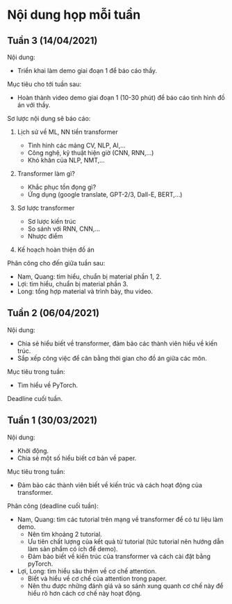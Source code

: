 # Nội dung họp mỗi tuần
## Tuần 3 (14/04/2021)
Nội dung:
- Triển khai làm demo giai đoạn 1 để báo cáo thầy.

Mục tiêu cho tới tuần sau:
- Hoàn thành video demo giai đoạn 1 (10-30 phút) để báo cáo tình hình đồ án với thầy.

Sơ lược nội dung sẽ báo cáo:
1. Lịch sử về ML, NN tiền transformer
    - Tình hình các mảng CV, NLP, AI,...
    - Công nghệ, kỹ thuật hiện giờ (CNN, RNN,...)
    - Khó khăn của NLP, NMT,...

2. Transformer làm gì?
    - Khắc phục tồn đọng gì?
    - Ứng dụng (google translate, GPT-2/3, Dall-E, BERT,...)

3. Sơ lược transformer
    - Sơ lược kiến trúc
    - So sánh với RNN, CNN,...
    - Nhược điểm

4. Kế hoạch hoàn thiện đồ án

Phân công cho đến giữa tuần sau:
- Nam, Quang: tìm hiểu, chuẩn bị material phần 1, 2.
- Lợi: tìm hiểu, chuẩn bị material phần 3.
- Long: tổng hợp material và trình bày, thu video.

## Tuần 2 (06/04/2021)
Nội dung:
- Chia sẻ hiểu biết về transformer, đảm bảo các thành viên hiểu về kiến trúc.
- Sắp xếp công việc để cân bằng thời gian cho đồ án giữa các môn.

Mục tiêu trong tuần:
- Tìm hiểu về PyTorch.

Deadline cuối tuần.

## Tuần 1 (30/03/2021)
Nội dung:
- Khởi động.
- Chia sẻ một số hiểu biết cơ bản về paper.

Mục tiêu trong tuần:
- Đảm bảo các thành viên biết về kiến trúc và cách hoạt động của transformer.

Phân công (deadline cuối tuần):
- Nam, Quang: tìm các tutorial trên mạng về transformer để có tư liệu làm demo.
    - Nên tìm khoảng 2 tutorial.
    - Ưu tiên chất lượng của kết quả từ tutorial (tức tutorial nên hướng dẫn làm sản phẩm có ích để demo).
    - Đảm bảo biết về kiến trúc của transformer và cách cài đặt bằng pyTorch.
- Lợi, Long: tìm hiểu sâu thêm về cơ chế attention.
    - Biết và hiểu về cơ chế của attention trong paper.
    - Nên thu được những đánh giá và so sánh xung quanh cơ chế này để hiểu rõ hơn cách cơ chế này hoạt động.
